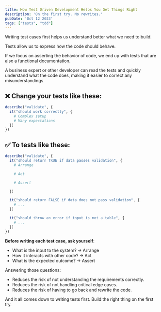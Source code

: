 ```yaml
---
title: How Test Driven Development Helps You Get Things Right
description: 'On the first try. No rewrites.'
pubDate: 'Oct 12 2023'
tags: ["tests", "tdd"]
---
```


Writing test cases first helps us understand better what we need to build.

Tests allow us to express how the code should behave.

If we focus on asserting the behavior of code, we end up with tests that are also a functional documentation.

A business expert or other developer can read the tests and quickly understand what the code does, making it easier to correct any misunderstandings.

## ❌ Change your tests like these:

```r
describe("validate", {
  it("should work correctly", {
    # Complex setup
    # Many expectations
  })
})
```

## ✅ To tests like these:

```r
describe("validate", {
  it("should return TRUE if data passes validation", {
    # Arrange

    # Act

    # Assert

  })

  it("should return FALSE if data does not pass validation", {
    # ...
  })

  it("should throw an error if input is not a table", {
    # ...
  })
})
```

**Before writing each test case, ask yourself:**

- What is the input to the system? → Arrange
- How it interacts with other code? → Act
- What is the expected outcome? → Assert

Answering those questions:

- Reduces the risk of not understanding the requirements correctly.
- Reduces the risk of not handling critical edge cases.
- Reduces the risk of having to go back and rewrite the code.

And it all comes down to writing tests first. Build the right thing on the first try.
